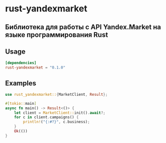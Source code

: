 # rust-yandexmarket

## Библиотека для работы с API Yandex.Market на языке программирования Rust

## Usage

```toml
[dependencies]
rust-yandexmarket = "0.1.0"
```

## Examples

```rust
use rust_yandexmarket::{MarketClient, Result};

#[tokio::main]
async fn main() -> Result<()> {
    let client = MarketClient::init().await?;
    for c in client.campaigns() {
        println!("{:#?}", c.business);
    }
    Ok(())
}

```
